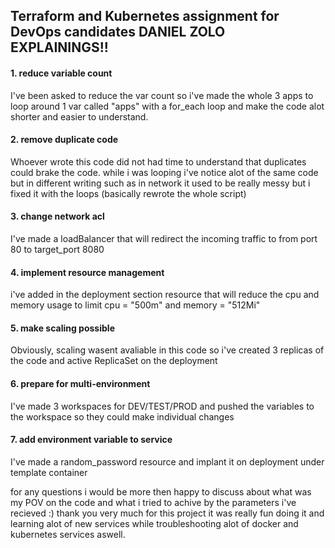 ## Terraform and Kubernetes assignment for DevOps candidates DANIEL ZOLO EXPLAININGS!!

#### 1. reduce variable count
I've been asked to reduce the var count so i've made the whole 3 apps to loop around 1 var called "apps" with a for_each loop and make the code alot shorter and easier to understand.

#### 2. remove duplicate code
Whoever wrote this code did not had time to understand that duplicates could brake the code. 
while i was looping i've notice alot of the same code but in different writing such as in network it used to be really messy but i fixed it with the loops (basically rewrote the whole script)

#### 3. change network acl
I've made a loadBalancer that will redirect the incoming traffic to from port 80 to target_port 8080

#### 4. implement resource management 
 i've added in the deployment section resource that will reduce the cpu and memory usage to  limit cpu = "500m" and memory = "512Mi"

#### 5. make scaling possible
Obviously, scaling wasent avaliable in this code so i've created 3 replicas of the code and active ReplicaSet on the deployment

#### 6. prepare for multi-environment
I've made 3 workspaces for DEV/TEST/PROD and pushed the variables to the workspace so they could make individual changes 

#### 7. add environment variable to service
I've made a random_password resource and implant it on deployment under template container 

for any questions i would be more then happy to discuss about what was my POV on the code and what i tried to achive by the parameters i've recieved :)
thank you very much for this project it was really fun doing it and learning alot of new services while troubleshooting alot of docker and kubernetes services aswell.
